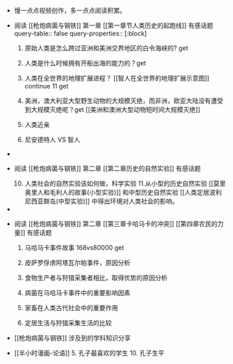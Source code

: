 - 慢一点点视频创作，多一点点阅读积累。
- 阅读 [[枪炮病菌与钢铁]] 第一章 [[第一章节人类历史的起跑线]] 有感话题
  query-table:: false
  query-properties:: [:block]
  1.  原始人类是怎么跨过亚洲和美洲交界地区的白令海峡的? get 
  2. 人类是什么时候拥有开船出海的能力的？get
  3. 人类在全世界的地理扩展进程？ [[智人在全世界的地理扩展示意图]] continue 11 get
  4. 美洲，澳大利亚大型野生动物的大规模灭绝，而非洲，欧亚大陆没有遭受到大规模灭绝呢？get
  [[美洲和澳洲大型动物短时间大规模灭绝]] 
  
  11. 人类近亲
  12. 尼安德特人 VS 智人
-
- 阅读 [[枪炮病菌与钢铁]] 第二章 [[第二章历史的自然实验]] 有感话题
  
  10. 人类社会的自然实验该如何做，科学实验
  11.从小型的历史自然实验 [[莫里奥里人和毛利人的故事(小型实验)]] 和中型历史自然实验 [[人类定居波利尼西亚群岛(中型实验)]] 中得出环境对人类社会的影响。
-
- 阅读 [[枪炮病菌与钢铁]] 第二章 [[第三章卡哈马卡的冲突]] [[第四章农民的力量]] 有感话题
  
  1. 马哈马卡事件故事 168vs80000 get
  2. 皮萨罗俘虏阿塔瓦尔帕事件，原因分析 
  3. 食物生产者与狩猎采集者相比，取得优势的原因分析
  
  
  10. 病菌在马哈马卡事件中的重要影响因素
  11. 家畜在人类古代社会中的重要作用
  12. 定居生活与狩猎采集生活的比较
- [[枪炮病菌与钢铁]]  涉及到的学科知识分享
- [[半小时漫画-论语]]
  5. 孔子最喜欢的学生
  10. 孔子生平